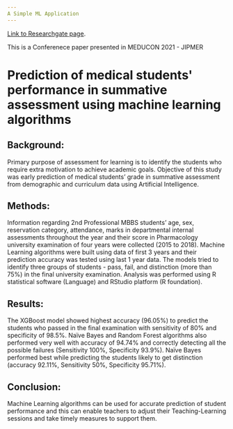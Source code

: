 ```yaml
---
A Simple ML Application
---
```


[Link to Researchgate page](https://www.researchgate.net/publication/354535644_Prediction_of_medical_students'_performance_in_summative_assessment_using_machine_learning_algorithms).

This is a Conferenece paper presented in MEDUCON 2021 - JIPMER

# Prediction of medical students' performance in summative assessment using machine learning algorithms

## Background: 
Primary purpose of assessment for learning is to identify the students who require extra motivation to achieve academic goals. Objective of this study was early prediction of medical students’ grade in summative assessment from demographic and curriculum data using Artificial Intelligence. 
## Methods: 
Information regarding 2nd Professional MBBS students’ age, sex, reservation category, attendance, marks in departmental internal assessments throughout the year and their score in Pharmacology university examination of four years were collected (2015 to 2018). Machine Learning algorithms were built using data of first 3 years and their prediction accuracy was tested using last 1 year data. The models tried to identify three groups of students - pass, fail, and distinction (more than 75%) in the final university examination. Analysis was performed using R statistical software (Language) and RStudio platform (R foundation). 

## Results: 
The XGBoost model showed highest accuracy (96.05%) to predict the students who passed in the final examination with sensitivity of 80% and specificity of 98.5%. Naïve Bayes and Random Forest algorithms also performed very well with accuracy of 94.74% and correctly detecting all the possible failures (Sensitivity 100%, Specificity 93.9%). Naïve Bayes performed best while predicting the students likely to get distinction (accuracy 92.11%, Sensitivity 50%, Specificity 95.71%). 

## Conclusion: 
Machine Learning algorithms can be used for accurate prediction of student performance and this can enable teachers to adjust their Teaching-Learning sessions and take timely measures to support them. 
